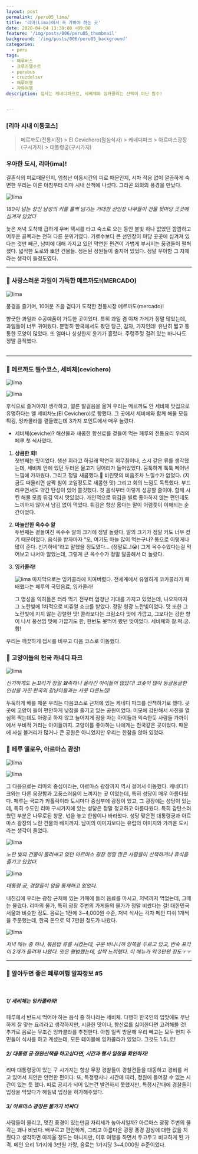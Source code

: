 ```yaml
---
layout: post
permalink: /peru05_lima/
title: '리마(Lima)에서 꼭 가봐야 하는 곳'
date: 2020-04-04 13:30:00 +09:00
feature: '/img/posts/006/peru05_thumbnail'
background: '/img/posts/006/peru05_background'
categories:
  - peru
tags:
  - 페루버스
  - 크루즈델수르
  - perubus
  - cruzdelsur
  - 페루여행
  - 자유여행
description: 집사는 케네디파크로, 세베체와 잉카콜라는 선택이 아닌 필수!


---
```


### [리마 시내 이동코스]

> 메르까도(전통시장) > El Cevichero(점심식사) > 케네디파크 > 아르마스광장(구시가지) > 대통령궁(구시가지) <br>

### 우아한 도시, 리마(ima)!

결혼식의 피로때문인지, 엄청난 이동시간의 피로 때문인지, 시차 적응 없이 깔끔하게 숙면한 우리는 이른 아침부터 리마 시내 산책에 나섰다. 그리곤 의외의 풍경을 만났다.

![lima](/img/posts/006/01.jpg)

*180이 넘는 성인 남성의 키를 훌쩍 넘기는 거대한 선인장 나무들이 건물 뒷마당 곳곳에 심겨져 있었다*

늦은 저녁 도착해 급하게 우버 택시를 타고 숙소로 오는 동안 불빛 하나 없었던 깜깜하고 어두운 골목과는 전혀 다른 분위기였다. 가로수보다 큰 선인장이 마당 곳곳에 심겨져 있다는 것만 빼곤, 남미에 대해 가지고 있던 막연한 편견이 가볍게 부서지는 풍경들이 펼쳐졌다.  넓직한 도로와 뽀얀 건물들. 정돈된 정원들이 줄지어 있었다. 정말 우아함 그 자체라는 생각이 들정도였다.<br>

------

### 🚩 사랑스러운 과일이 가득한 메르까도!(MERCADO)

![lima](/img/posts/006/02.jpg)

풍경을 즐기며, 10여분 즈음 걷다가 도착한 전통시장 메르까도(mercado)!

향긋한 과일과 수공예품이 가득한 곳이었다. 특히 과일 겸 야채 가게가 정말 많았는데, 과일들이 너무 귀여웠다. 분명히 한국에서도 봤던 당근, 감자, 가지인데! 유난히 짧고 통통한 모양이 많았다. 또 얼마나 싱싱한지 윤기가 흘렀다. 주렁주렁 걸려 있는 바나나도 정말 큼직했다.<br><br>

------

### 🚩 메르까도 필수코스, 세비체(cevichero)

![lima](/img/posts/006/03.jpg)

![lima](/img/posts/006/04.jpg)

후식으로 즐겨야지! 생각하고, 얼른 발걸음을 옮겨 우리는 메르까도 안 세비체 맛집으로 유명하다는 엘 세비차노(El Cevichero)로 향했다. 그 곳에서 세비체와 함께 해물 모듬튀김, 잉카콜라를 곁들였는데 3가지 포인트에서 매우 놀랐다. 

* 세비체(ceviche)? 해산물과 새콤한 향신료를 곁들여 먹는 페루의 전통요리 우리의 페루 첫 식사였다.

1. **상큼한 회!**<br>
   첫번째는 맛이었다. 생선 회라고 하길래 막연히 회무침이나, 스시 같은 류를 생각했는데, 세비체 안에 있던 두터운 물고기 덩어리가 들어있었다. 뭉툭하게 툭툭 떼어낸 느낌에 가까웠다. 그리고 정말 새콤했다.🤪 비린맛의 비읍조차 느낄수가 없었다. (지금도 떠올리면 살짝 침이 고일정도로 새콤한 맛) 그리고 회의 느낌도 독특했다. 부드러우면서도 약간 탄성이 있어 쫄깃했다. 첫 음식부터 이렇게 성공할 줄이야. 함께 시킨 해물 모듬 튀김 역시 맛있었다. 개인적으로 튀김을 별로 좋아하지 않는 편인데도 느끼하지 않아서 남김 없이 먹었다. 튀김은 항상 옳다는 말이 어렴풋이 이해되는 순간이었다.

2. **마늘만한 옥수수 알**<br>두번째는 곁들여진 옥수수 알의 크기에 정말 놀랐다. 알의 크기가 정말 커도 너무 컸기 때문이었다. 음식을 받자마자 “오, 여기도 마늘 많이 먹는구나? 통으로 이렇게나 많이 준다. 신기하네”라고 말했을 정도였다… (정말로..!😭) 그게 옥수수였다는걸 먹어보고 나서야 알았는데, 그렇게 큰 옥수수가 정말 달콤해서 더 놀랐다.

3. **잉카콜라!**<br>

   ![lima](/img/posts/006/05.jpg)
   마지막으로는 잉카콜라에 치여버렸다. 전세계에서 유일하게 코카콜라가 패배했다는 페루의 국민음료, 잉카콜라!

   그 명성을 익히들은 터라 먹기 전부터 엄청난 기대를 가지고 있었는데, 나오자마자 그 노란빛에 1차적으로 비쥬얼 쇼크를 받았다. 정말 형광 노란빛이었다. 맛 또한 그 노란빛에 지지 않는 강렬한 맛! 콜라보다는 크림소다 맛에 가깝고, 그보다는 강한 향이 나서 풍선껌 맛에 가깝기도 한, 한번도 못먹어 봤던 맛이었다. 세비체와 찰.떡.궁.합!<br>

우리는 깨끗하게 접시를 비우고 다음 코스로 이동했다.<br>

### 🚩 고양이들의 천국 캐네디 파크

![lima](/img/posts/006/06.jpg)

*신기하게도 눈꼬리가 정말 뾰족하니 올라간 아이들이 많았다! 코숏이 많아 둥글둥글한 인상을 가진 한국의 길냥이들과는 사뭇 다른느낌!*

두둑하게 배를 채운 우리는 다음코스로 근처에 있는 케네디 파크를 산책하기로 했다. 곳곳에 고양이 들이 편안하게 낮잠을 즐기고 있는 공원이었다. 미모에 감탄해서 사진을 열심히 찍는데도 아랑곳 하지 않고 늘어지게 잠을 자는 아이들과 익숙한듯 사람들 가까이에서 부비적 거리는 아이들까지. 고양이를 좋아하는 나에게는 천국같은 곳이었다. 때문에 사실 볼거리가 많거나 큰 공원은 아니었지만 우리는 한참을 앉아 있었다.<br>

### 🚩 페루 옐로우, 아르마스 광장!

![lima](/img/posts/006/07.jpg)

![lima](/img/posts/006/11.jpg)

그 다음으로는 리마의 중심이라는, 아르마스 광장까지 역시 걸어서 이동했다. 케네디파크와는 다른 웅장함과 고풍스러움이 느껴지는 곳 이었는데, 특히 성당이 매우 아름다웠다. 페루는 국교가 카톨릭이라 도시마다 중심부에 광장이 있고, 그 광장에는 성당이 있는데, 특히 수도인 리마 구시가지에 있는 성당은 정말 정교하고 아름다웠다. 특히 감탄스러웠던 부분은 나무로된 창문. 넋을 놓고 한참이나 바라봤다. 성당 맞은편 대통령궁과 아르마스 광장의 노란 건물의 배치까지. 남미의 이미지보다는 유럽의 이미지와 가까운 도시라는 생각이 들었다.

![lima](/img/posts/006/08.jpg)

*노란 빛의 건물이 둘러싸고 있던 아르마스 광장 정말 많은 사람들이 산책하거나 휴식을 즐기고 있었다.*

![lima](/img/posts/006/10.jpg)

*대통령 궁, 경찰들이 앞을 통제하고 있었다.*

내친김에 우리는 광장 근처에 있는 카페에 들러 음료를 마시고, 저녁까지 먹었는데, 그때는 몰랐다. 리마의 물가, 특히 광장 주변의 가게들의 물가가 정말 비쌌다는 걸! 대한민국 서울과 비슷한 정도. 음료는 1잔에 3~4,000원 수준, 저녁 식사는 각자 메인 디쉬 1개씩을 주문했는데, 한국 돈으로 약 7만원 정도가 나왔다. 

![lima](/img/posts/006/09.jpg)

*저녁 메뉴 중 하나, 볶음밥 류를 시켰는데, 구운 바나나까 양쪽을 두르고 있고, 반숙 프라이 2개가 올려져 나왔다. 맛은 평범했는데, 살짝 느끼했다. 이 메뉴가 약 3만원 정도ㅜㅜ*

------

### 📌 알아두면 좋은 페루여행 알짜정보 #5

<br>

##### 1/ 세비체는 잉카콜라와!

페루에서 반드시 먹어야 하는 음식 중 하나라는 세비체. 다행히 한국인의 입맛에도 무난하게 잘 맞는 요리라고 생각하지만, 시큼한 맛이나, 향신료를 싫어한다면 고려해볼 것! 추가로 음료는 무조건 잉카콜라를 추천한다. 아침 일찍 방문해 우리 빼고는 모두 현지 주민들이 식사를 하고 계셨는데, 모든 테이블에 잉카콜라가 있었다. 그것도 1.5L로! <br>

##### 2/  대통령 궁 정원산책을 하고싶다면, 시간과 행사 일정을 확인하자!

리마 대통령궁이 있는 구 시가지는 항상 무장 경찰들이 경찰견들을 대동하고 경비를 서고 있어서 치안은 안전한 편이다. 또, 특정행사나 시간에 따라, 정원에 들어갈 수 없는 시간이 있는 듯 했다. 따로 공지가 되어 있는건 발견하지 못했지만, 특정시간대에 경찰들이 입장을 막았다가 해질녘 입장을 허가해주었다.<br>

##### 3/ 아르마스 광장은 물가가 비싸다

사람들이 몰리고, 멋진 풍경이 있는만큼 자리세가 높아서일까?
아르마스 광장 주변의 물각는 꽤나 비쌌다. 배부르고 편안하게, 그리고 아름다운 광장 풍경 감상에 대한 값을 치뤘다고 생각하면 아까울 정도는 아니지만, 이후 여행을 하면서 두고두고 비교하게 된 가격. 메인 요리 1가지에 3만원 가량, 음료는 1가지당 3~4,000원 수준이었다.<br><br><br>

